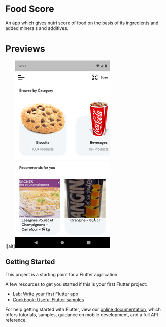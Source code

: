 # Food Score

An app which gives nutri score of food on the basis of its ingredients and added minerals and additives.

# Previews
![alt]<img src="https://github.com/suyash-debug/Food-Score/blob/master/ss/Screenshot_1617735430.png" width="300" height="590">
## Getting Started

This project is a starting point for a Flutter application.

A few resources to get you started if this is your first Flutter project:

- [Lab: Write your first Flutter app](https://flutter.dev/docs/get-started/codelab)
- [Cookbook: Useful Flutter samples](https://flutter.dev/docs/cookbook)

For help getting started with Flutter, view our
[online documentation](https://flutter.dev/docs), which offers tutorials,
samples, guidance on mobile development, and a full API reference.

